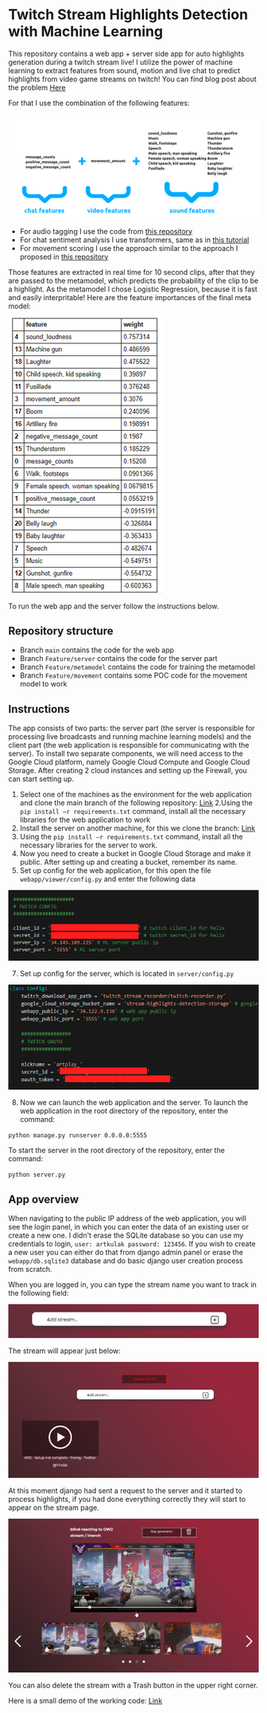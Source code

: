 # Twitch Stream Highlights Detection with Machine Learning
This repository contains a web app + server side app for auto highlights generation during a twitch stream live!
I utilize the power of machine learning to extract features from sound, motion and live chat to predict highlights from video game streams on twitch!
You can find blog post about the problem [Here](https://artkulakov.medium.com/how-i-created-an-app-for-live-stream-highlight-detection-for-twitch-532f4027987e)

For that I use the combination of the following features:

![](images/model_features.png)

* For audio tagging I use the code from [this repository](https://github.com/qiuqiangkong/audioset_tagging_cnn)
* For chat sentiment analysis I use transformers, same as in [this tutorial](https://huggingface.co/transformers/quicktour.html)
* For movement scoring I use the approach similar to the approach I proposed in [this repository](https://github.com/artkulak/workout-movement-counting)

Those features are extracted in real time for 10 second clips, after that they are passed to the metamodel, which predicts the probability of the clip to be a highlight. As the metamodel I chose Logistic Regression, because it is fast and easily interpritable! Here are the feature importances of the final meta model:

![](images/feature_importances.png)

To run the web app and the server follow the instructions below.


## Repository structure

* Branch `main` contains the code for the web app
* Branch `Feature/server` contains the code for the server part
* Branch `Feature/metamodel` contains the code for training the metamodel
* Branch `Feature/movement` contains some POC code for the movement model to work

## Instructions

The app consists of two parts: the server part (the server is responsible for processing live broadcasts and running machine learning models) and the client part (the web application is responsible for communicating with the server).
To install two separate components, we will need access to the Google Cloud platform, namely Google Cloud Compute and Google Cloud Storage.
After creating 2 cloud instances and setting up the Firewall, you can start setting up.

1. Select one of the machines as the environment for the web application and clone the main branch of the following repository: [Link](https://github.com/artkulak/stream-highlights-detection)
2.Using the `pip install –r requirements.txt` command, install all the necessary libraries for the web application to work
3. Install the server on another machine, for this we clone the branch: [Link](https://github.com/artkulak/stream-highlights-detection/tree/Feature/server)
4. Using the `pip install –r requirements.txt` command, install all the necessary libraries for the server to work.
5. Now you need to create a bucket in Google Cloud Storage and make it public. After setting up and creating a bucket, remember its name.
6. Set up config for the web application, for this open the file `webapp/viewer/config.py` and enter the following data 

![](images/config_1.png)

7. Set up config for the server, which is located in `server/config.py`

![](images/config_2.png)

8. Now we can launch the web application and the server. To launch the web application in the root directory of the repository, enter the command:

`python manage.py runserver 0.0.0.0:5555`

To start the server in the root directory of the repository, enter the command:

`python server.py`



## App overview

When navigating to the public IP address of the web application, you will see the login panel, in which you can enter the data of an existing user or create a new one.
I didn't erase the SQLite database so you can use my credentials to login, `user: artkulak password: 123456`. If you wish to create a new user you can either do that from django admin panel or erase the `webapp/db.sqlite3` database and do basic django user creation process from scratch.

When you are logged in, you can type the stream name you want to track in the following field:

![](images/add_stream.png)

The stream will appear just below:

![](images/stream_appeared.png)

At this moment django had sent a request to the server and it started to process highlights, if you had done everything correctly they will start to appear on the stream page.

![](images/highlights_appeared.png)

You can also delete the stream with a Trash button in the upper right corner.

Here is a small demo of the working code: [Link](https://disk.yandex.ru/d/UnGKyR7L65K8NQ)

